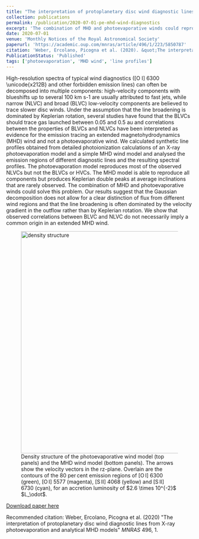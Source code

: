 ```yaml
---
title: "The interpretation of protoplanetary disc wind diagnostic lines from X-ray photoevaporation and analytical MHD models"
collection: publications
permalink: /publication/2020-07-01-pe-mhd-wind-diagnostics
excerpt: 'The combination of MHD and photoevaporative winds could reproduce the main features of the observed line profiles. Our results suggest that the Gaussian decomposition does not allow for a clear distinction of flux from different wind regions and that the line broadening is often dominated by the velocity gradient in the outflow rather than by Keplerian rotation. We show that observed correlations between BLVC and NLVC do not necessarily imply a common origin in an extended MHD wind.'
date: 2020-07-01
venue: 'Monthly Notices of the Royal Astronomical Society'
paperurl: 'https://academic.oup.com/mnras/article/496/1/223/5850787'
citation: 'Weber, Ercolano, Picogna et al. (2020). &quot;The interpretation of protoplanetary disc wind diagnostic lines from X-ray photoevaporation and analytical MHD models.&quot; <i>Monthly Notices of the Royal Astronomical Society</i>. 496, 1.'
PublicationStatus: 'Published'
tags: ['photoevaporation', 'MHD wind', 'line profiles']
---
```

High-resolution spectra of typical wind diagnostics ([O I] 6300 \unicode{x212B} and other forbidden emission lines) can often be decomposed into multiple components: high-velocity components with blueshifts up to several 100 km s-1 are usually attributed to fast jets, while narrow (NLVC) and broad (BLVC) low-velocity components are believed to trace slower disc winds. Under the assumption that the line broadening is dominated by Keplerian rotation, several studies have found that the BLVCs should trace gas launched between 0.05 and 0.5 au and correlations between the properties of BLVCs and NLVCs have been interpreted as evidence for the emission tracing an extended magnetohydrodynamics (MHD) wind and not a photoevaporative wind. We calculated synthetic line profiles obtained from detailed photoionization calculations of an X-ray photoevaporation model and a simple MHD wind model and analysed the emission regions of different diagnostic lines and the resulting spectral profiles. The photoevaporation model reproduces most of the observed NLVCs but not the BLVCs or HVCs. The MHD model is able to reproduce all components but produces Keplerian double peaks at average inclinations that are rarely observed. The combination of MHD and photoevaporative winds could solve this problem. Our results suggest that the Gaussian decomposition does not allow for a clear distinction of flux from different wind regions and that the line broadening is often dominated by the velocity gradient in the outflow rather than by Keplerian rotation. We show that observed correlations between BLVC and NLVC do not necessarily imply a common origin in an extended MHD wind.

<figure>
  <img src="http://GiovanniPicogna.github.io/images/pe-mhd-wind-diagnostics.png" alt="density structure" width="600"/>
  <figcaption>Density structure of the photoevaporative wind model (top panels) and the MHD wind model (bottom panels). The arrows show the velocity vectors in the rz-plane. Overlain are the contours of the 80 per cent emission regions of [O I] 6300 (green), [O I] 5577 (magenta), [S II] 4068 (yellow) and [S II] 6730 (cyan), for an accretion luminosity of $2.6 \times 10^{-2}$ $L_\odot$.</figcaption>
</figure>

[Download paper here](http://GiovanniPicogna.github.io/files/pe-mhd-wind-diagnostics.pdf)

Recommended citation: Weber, Ercolano, Picogna et al. (2020) "The interpretation of protoplanetary disc wind diagnostic lines from X-ray photoevaporation and analytical MHD models" <i>MNRAS</i> 496, 1.